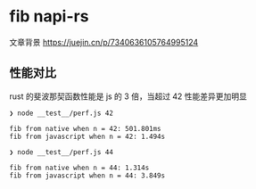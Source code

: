 # fib napi-rs

文章背景 https://juejin.cn/p/7340636105764995124

## 性能对比

rust 的斐波那契函数性能是 js 的 3 倍，当超过 42 性能差异更加明显

`❯ node __test__/perf.js 42`

```
fib from native when n = 42: 501.801ms
fib from javascript when n = 42: 1.494s
```

`❯ node __test__/perf.js 44`

```
fib from native when n = 44: 1.314s
fib from javascript when n = 44: 3.849s
```